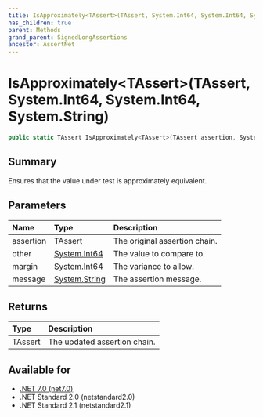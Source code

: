 ```yaml
---
title: IsApproximately<TAssert>(TAssert, System.Int64, System.Int64, System.String)
has_children: true
parent: Methods
grand_parent: SignedLongAssertions
ancestor: AssertNet
---
```

# IsApproximately&lt;TAssert&gt;(TAssert, System.Int64, System.Int64, System.String)

```csharp
public static TAssert IsApproximately<TAssert>(TAssert assertion, System.Int64 other, System.Int64 margin, System.String message);
```

## Summary
Ensures that the value under test is approximately equivalent.

## Parameters
| Name      | Type                                                                        | Description                   |
|:----------|:----------------------------------------------------------------------------|:------------------------------|
| assertion | TAssert                                                                     | The original assertion chain. |
| other     | [System.Int64](https://learn.microsoft.com/en-us/dotnet/api/system.int64)   | The value to compare to.      |
| margin    | [System.Int64](https://learn.microsoft.com/en-us/dotnet/api/system.int64)   | The variance to allow.        |
| message   | [System.String](https://learn.microsoft.com/en-us/dotnet/api/system.string) | The assertion message.        |


## Returns
| Type    | Description                  |
|:--------|:-----------------------------|
| TAssert | The updated assertion chain. |

## Available for
- [.NET 7.0 (net7.0)](https://versionsof.net/core/7.0/)
- .NET Standard 2.0 (netstandard2.0)
- .NET Standard 2.1 (netstandard2.1)
